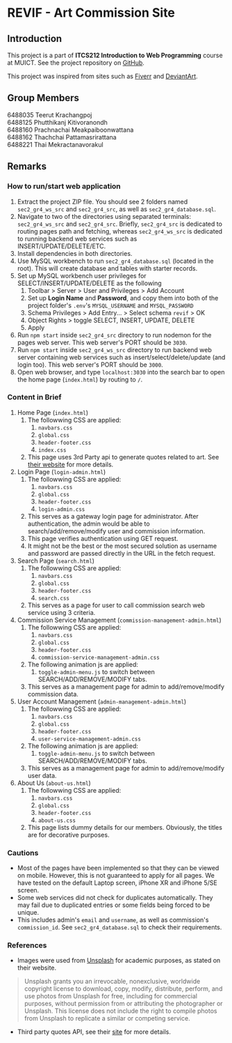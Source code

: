 # REVIF - Art Commission Site
## Introduction
This project is a part of **ITCS212 Introduction to Web Programming** course at MUICT.
See the project repository on [GitHub](https://github.com/pmwatt/muict-webprog.git).

This project was inspired from sites such as [Fiverr](https://www.fiverr.com/) and [DeviantArt](https://www.deviantart.com/).

## Group Members
6488035	Teerut	Krachangpoj<br>
6488125	Phutthikanj	Kitivoranondh<br>
6488160	Prachnachai	Meakpaiboonwattana <br>
6488162	Thachchai	Pattamasrirattana<br>
6488221	Thai	Mekractanavorakul<br>

## Remarks
### How to run/start web application
1. Extract the project ZIP file. You should see 2 folders named `sec2_gr4_ws_src` and `sec2_gr4_src`, as well as `sec2_gr4_database.sql`.
2. Navigate to two of the directories using separated terminals: `sec2_gr4_ws_src` and `sec2_gr4_src`. Briefly, `sec2_gr4_src` is dedicated to routing pages path and fetching, whereas `sec2_gr4_ws_src` is dedicated to running backend web services such as INSERT/UPDATE/DELETE/ETC.
3. Install dependencies in both directories.
4. Use MySQL workbench to run `sec2_gr4_database.sql` (located in the root). This will create database and tables with starter records.
5. Set up MySQL workbench user privileges for SELECT/INSERT/UPDATE/DELETE as the following
   1. Toolbar > Server > User and Privileges > Add Account
   2. Set up **Login Name** and **Password**, and copy them into both of the project folder's `.env`'s `MYSQL_USERNAME` and `MYSQL_PASSWORD`
   3. Schema Privileges > Add Entry... > Select schema `revif` > OK
   4. Object Rights > toggle SELECT, INSERT, UPDATE, DELETE
   5. Apply
6. Run `npm start` inside `sec2_gr4_src` directory to run nodemon for the pages web server. This web server's PORT should be `3030`.
7. Run `npm start` inside `sec2_gr4_ws_src` directory to run backend web server containing web services such as insert/select/delete/update (and login too). This web server's PORT should be `3000`.
8. Open web browser, and type `localhost:3030` into the search bar to open the home page (`index.html`) by routing to `/`.

### Content in Brief

1. Home Page (`index.html`)
   1. The followwing CSS are applied:
      1. `navbars.css`
      2. `global.css`
      3. `header-footer.css`
      4. `index.css`
   2. This page uses 3rd Party api to generate quotes related to art. See [their website](https://api-ninjas.com/api/quotes) for more details.
2. Login Page (`login-admin.html`)
   1. The followwing CSS are applied:
      1. `navbars.css`
      2. `global.css`
      3. `header-footer.css`
      4. `login-admin.css`
   2. This serves as a gateway login page for administrator. After authentication, the admin would be able to search/add/remove/modify user and commission information.
   3. This page verifies authentication using GET request.
   4. It might not be the best or the most secured solution as username and password are passed directly in the URL in the fetch request.
3. Search Page (`search.html`)
   1. The followwing CSS are applied:
      1. `navbars.css`
      2. `global.css`
      3. `header-footer.css`
      4. `search.css`
   2. This serves as a page for user to call commission search web service using 3 criteria.
4. Commission Service Management (`commission-management-admin.html`)
   1. The followwing CSS are applied:
      1. `navbars.css`
      2. `global.css`
      3. `header-footer.css`
      4. `commission-service-management-admin.css`
   2. The following animation js are applied:
      1. `toggle-admin-menu.js` to switch between SEARCH/ADD/REMOVE/MODIFY tabs.
   3. This serves as a management page for admin to add/remove/modify commission data.
5. User Account Management (`admin-management-admin.html`)
   1. The followwing CSS are applied:
      1. `navbars.css`
      2. `global.css`
      3. `header-footer.css`
      4. `user-service-management-admin.css`
   2. The following animation js are applied:
      1. `toggle-admin-menu.js` to switch between SEARCH/ADD/REMOVE/MODIFY tabs.
   3. This serves as a management page for admin to add/remove/modify user data.
6. About Us (`about-us.html`)
   1. The followwing CSS are applied:
      1. `navbars.css`
      2. `global.css`
      3. `header-footer.css`
      4. `about-us.css`
   2. This page lists dummy details for our members. Obviously, the titles are for decorative purposes.

### Cautions

- Most of the pages have been implemented so that they can be viewed on mobile. However, this is not guaranteed to apply for all pages. We have tested on the default Laptop screen, iPhone XR and iPhone 5/SE screen.
- Some web services did not check for duplicates automatically. They may fail due to duplicated entries or some fields being forced to be unique.
- This includes admin's `email` and `username`, as well as commission's `commission_id`. See `sec2_gr4_database.sql` to check their requirements.

### References

- Images were used from [Unsplash](www.unsplash.com) for academic purposes, as stated on their website.

> Unsplash grants you an irrevocable, nonexclusive, worldwide copyright license to download, copy, modify, distribute, perform, and use photos from Unsplash for free, including for commercial purposes, without permission from or attributing the photographer or Unsplash. This license does not include the right to compile photos from Unsplash to replicate a similar or competing service.

- Third party quotes API, see their [site](https://api-ninjas.com/api/quotes) for more details.